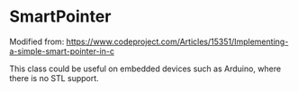# SmartPointer

Modified from: https://www.codeproject.com/Articles/15351/Implementing-a-simple-smart-pointer-in-c

This class could be useful on embedded devices such as Arduino, where there is no STL support.
